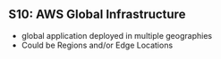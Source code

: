 ## S10: AWS Global Infrastructure

- global application deployed in multiple geographies
- Could be Regions and/or Edge Locations